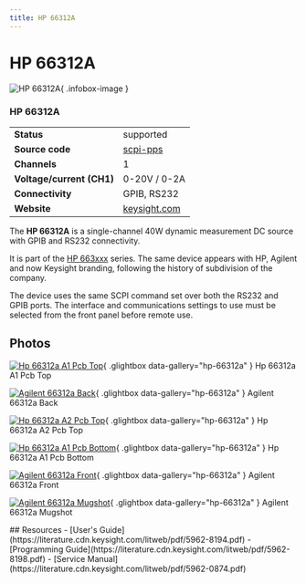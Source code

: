 ```yaml
---
title: HP 66312A
---
```


# HP 66312A

<div class="infobox" markdown>

![HP 66312A](./img/HP-66312A-A1-PCB-TOP.jpg){ .infobox-image }

### HP 66312A

| | |
|---|---|
| **Status** | supported |
| **Source code** | [scpi-pps](https://github.com/OpenTraceLab/OpenTraceCapture/tree/main/src/hardware/scpi-pps) |
| **Channels** | 1 |
| **Voltage/current (CH1)** | 0-20V / 0-2A |
| **Connectivity** | GPIB, RS232 |
| **Website** | [keysight.com](https://www.keysight.com/en/pd-1000001616%3Aepsg%3Apro-pn-66312A/40-watt-dynamic-measurement-dc-source-20v-2a) |

</div>

The **HP 66312A** is a single-channel 40W dynamic measurement DC source with GPIB and RS232 connectivity.

It is part of the [HP 663xxx](/w/index.php?title=HP_663xxx&action=edit&redlink=1) series. The same device appears with HP, Agilent and now Keysight branding, following the history of subdivision of the company.

The device uses the same SCPI command set over both the RS232 and GPIB ports. The interface and communications settings to use must be selected from the front panel before remote use.

## Photos

<div class="photo-grid" markdown>

[![Hp 66312a A1 Pcb Top](./img/HP-66312A-A1-PCB-TOP.jpg)](./img/HP-66312A-A1-PCB-TOP.jpg "Hp 66312a A1 Pcb Top"){ .glightbox data-gallery="hp-66312a" }
<span class="caption">Hp 66312a A1 Pcb Top</span>

[![Agilent 66312a Back](./img/Agilent-66312a-back.jpg)](./img/Agilent-66312a-back.jpg "Agilent 66312a Back"){ .glightbox data-gallery="hp-66312a" }
<span class="caption">Agilent 66312a Back</span>

[![Hp 66312a A2 Pcb Top](./img/HP-66312A-A2-PCB-TOP.jpg)](./img/HP-66312A-A2-PCB-TOP.jpg "Hp 66312a A2 Pcb Top"){ .glightbox data-gallery="hp-66312a" }
<span class="caption">Hp 66312a A2 Pcb Top</span>

[![Hp 66312a A1 Pcb Bottom](./img/HP-66312A-A1-PCB-BOTTOM.jpg)](./img/HP-66312A-A1-PCB-BOTTOM.jpg "Hp 66312a A1 Pcb Bottom"){ .glightbox data-gallery="hp-66312a" }
<span class="caption">Hp 66312a A1 Pcb Bottom</span>

[![Agilent 66312a Front](./img/Agilent-66312a-front.jpg)](./img/Agilent-66312a-front.jpg "Agilent 66312a Front"){ .glightbox data-gallery="hp-66312a" }
<span class="caption">Agilent 66312a Front</span>

[![Agilent 66312a Mugshot](./img/Agilent-66312a-mugshot.jpg)](./img/Agilent-66312a-mugshot.png "Agilent 66312a Mugshot"){ .glightbox data-gallery="hp-66312a" }
<span class="caption">Agilent 66312a Mugshot</span>

</div>
## Resources
- [User's Guide](https://literature.cdn.keysight.com/litweb/pdf/5962-8194.pdf)
- [Programming Guide](https://literature.cdn.keysight.com/litweb/pdf/5962-8198.pdf)
- [Service Manual](https://literature.cdn.keysight.com/litweb/pdf/5962-0874.pdf)

